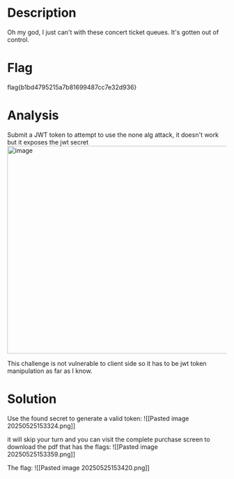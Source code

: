 # Description
Oh my god, I just can't with these concert ticket queues. It's gotten out of control.

# Flag
flag{b1bd4795215a7b81699487cc7e32d936}


# Analysis
Submit a JWT token to attempt to use the none alg attack, it doesn't work but it exposes the jwt secret
<img width="965" height="476" alt="image" src="https://github.com/user-attachments/assets/0f6cf892-0694-4e83-848c-96451b61fa19" />

This challenge is not vulnerable to client side so it has to be jwt token manipulation as far as I know.

# Solution
Use the found secret to generate a valid token:
![[Pasted image 20250525153324.png]]

it will skip your turn and you can visit the complete purchase screen to download the pdf that has the flags:
![[Pasted image 20250525153359.png]]

The flag:
![[Pasted image 20250525153420.png]]


